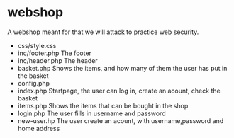 # webshop
A webshop meant for that we will attack to practice web security.

* css/style.css </br>
* inc/footer.php The footer </br>
* inc/header.php The header </br>
* basket.php Shows the items, and how many of them the user has put in the basket </br>
* config.php </br>
* index.php Startpage, the user can log in, create an acount, check the basket </br>
* items.php Shows the items that can be bought in the shop </br>
* login.php The user fills in username and password </br>
* new-user.hp The user create an acount, with username,password and home address </br>
